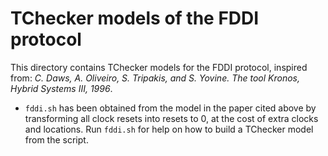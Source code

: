 # TChecker models of the FDDI protocol

This directory contains TChecker models for the FDDI protocol, inspired from:
*C. Daws, A. Oliveiro, S. Tripakis, and S. Yovine. The tool Kronos, Hybrid 
Systems III, 1996*.

- `fddi.sh` has been obtained from the model in the paper cited above by 
transforming all clock resets into resets to 0, at the cost of extra clocks and
locations. Run `fddi.sh` for help on how to build a TChecker model from the 
script.